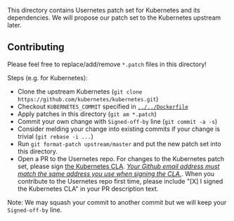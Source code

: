 This directory contains Usernetes patch set for Kubernetes and its dependencies.
We will propose our patch set to the Kubernetes upstream later.

## Contributing

Please feel free to replace/add/remove `*.patch` files in this directory!

Steps (e.g. for Kubernetes):
* Clone the upstream Kubernetes (`git clone https://github.com/kubernetes/kubernetes.git`)
* Checkout `KUBERNETES_COMMIT` specified in [`../../Dockerfile`](../../Dockerfile)
* Apply patches in this directory (`git am *.patch`)
* Commit your own change with `Signed-off-by` line (`git commit -a -s`)
* Consider melding your change into existing commits if your change is trivial (`git rebase -i ...`)
* Run `git format-patch upstream/master` and put the new patch set into this directory.
* Open a PR to the Usernetes repo. For changes to the Kubernetes patch set, please sign [the Kubernetes CLA](https://github.com/kubernetes/community/blob/master/CLA.md).
  [_Your Github email address must match the same address you use when signing the CLA._](https://github.com/kubernetes/community/blob/master/CLA.md#4-ensure-your-github-e-mail-address-matches-address-used-to-sign-cla). When you contribute to the Usernetes repo first time, please include "[X] I signed the Kubernetes CLA" in your PR description text.

Note: We may squash your commit to another commit but we will keep your `Signed-off-by` line.
